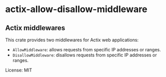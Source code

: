 # actix-allow-disallow-middleware

## Actix middlewares

This crate provides two middlewares for Actix web applications:
- `AllowMiddleware`: allows requests from specific IP addresses or ranges.
- `DisallowMiddleware`: disallows requests from specific IP addresses or ranges.


License: MIT

